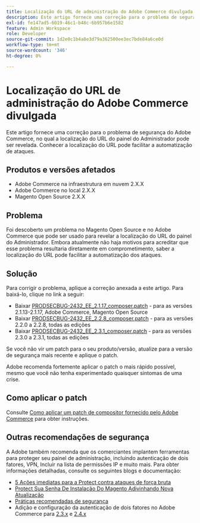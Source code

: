 ```yaml
---
title: Localização do URL de administração do Adobe Commerce divulgada
description: Este artigo fornece uma correção para o problema de segurança do Adobe Commerce, no qual a localização do URL do painel do Administrador pode ser revelada. Conhecer a localização do URL pode facilitar a automatização de ataques.
exl-id: fe147ad5-6019-46c1-b48c-6b957b6e1582
feature: Admin Workspace
role: Developer
source-git-commit: 1d2e0c1b4a8e3d79a362500ee3ec7bde84a6ce0d
workflow-type: tm+mt
source-wordcount: '346'
ht-degree: 0%

---
```


# Localização do URL de administração do Adobe Commerce divulgada

Este artigo fornece uma correção para o problema de segurança do Adobe Commerce, no qual a localização do URL do painel do Administrador pode ser revelada. Conhecer a localização do URL pode facilitar a automatização de ataques.

## Produtos e versões afetados

* Adobe Commerce na infraestrutura em nuvem 2.X.X
* Adobe Commerce no local 2.X.X
* Magento Open Source 2.X.X

## Problema

Foi descoberto um problema no Magento Open Source e no Adobe Commerce que pode ser usado para revelar a localização do URL do painel do Administrador. Embora atualmente não haja motivos para acreditar que esse problema resultaria diretamente em comprometimento, saber a localização do URL pode facilitar a automatização dos ataques.

## Solução

Para corrigir o problema, aplique a correção anexada a este artigo. Para baixá-lo, clique no link a seguir:

* Baixar [PRODSECBUG-2432\_EE\_2.1.17\_composer.patch](assets/PRODSECBUG-2432_EE_2.1.17_composer.patch.zip) - para as versões 2.1.13-2.1.17, Adobe Commerce, Magento Open Source
* Baixar [PRODSECBUG-2432\_EE\_2.2.8\_composer.patch](assets/PRODSECBUG-2432_EE_2.2.8_composer.patch.zip) - para as versões 2.2.0 a 2.2.8, todas as edições
* Baixar [PRODSECBUG-2432\_EE\_2.3.1\_composer.patch](assets/PRODSECBUG-2432_EE_2.3.1_composer.patch.zip) - para as versões 2.3.0 a 2.3.1, todas as edições

Se você não vir um patch para o seu produto/versão, atualize para a versão de segurança mais recente e aplique o patch.

Adobe recomenda fortemente aplicar o patch o mais rápido possível, mesmo que você não tenha experimentado quaisquer sintomas de uma crise.

## Como aplicar o patch

Consulte [Como aplicar um patch de compositor fornecido pelo Adobe Commerce](/help/how-to/general/how-to-apply-a-composer-patch-provided-by-magento.md) para obter instruções.

## Outras recomendações de segurança

A Adobe também recomenda que os comerciantes implantem ferramentas para proteger seu painel de administração, incluindo autenticação de dois fatores, VPN, Incluir na lista de permissões IP e muito mais. Para obter informações detalhadas, consulte os seguintes blogs e documentação:

* [5 Ações imediatas para a Protect contra ataques de força bruta](https://magento.com/security/best-practices/5-immediate-actions-protect-against-brute-force-attacks)
* [Protect Sua Senha De Instalação Do Magento Adivinhando Nova Atualização](https://magento.com/security/best-practices/protect-your-magento-installation-password-guessing-new-update)
* [Práticas recomendadas de segurança](https://magento.com/security/best-practices/security-best-practices)
* Adição e configuração da autenticação de dois fatores no Adobe Commerce para [2.3.x](https://docs.magento.com/user-guide/v2.3/stores/security-two-factor-authentication.html) e [2.4.x](https://docs.magento.com/user-guide/stores/security-two-factor-authentication.html)
